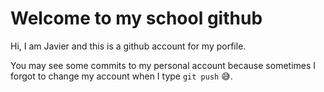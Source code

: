 # Welcome to my school github
Hi, I am Javier and this is a github account for my porfile.

You may see some commits to my personal account because sometimes I forgot to change my account when I type ```git push``` 😅.
